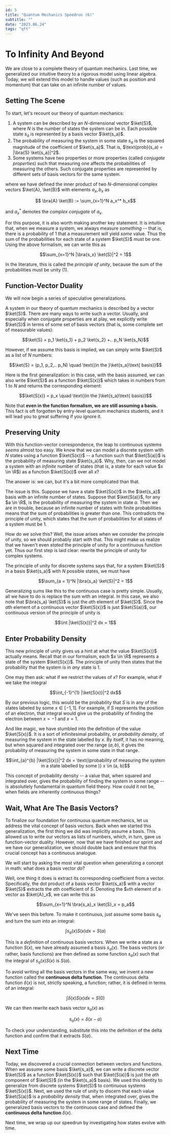 ```yaml
---
id: 5
title: "Quantum Mechanics Speedrun (6)"
subtitle: ""
date: "2023.06.24"
tags: "qft"
---
```


# To Infinity And Beyond

We are close to a complete theory of quantum mechanics. Last time, we generalized our intuitive theory to a rigorous model using linear algebra. Today, we will extend this model to handle values (such as position and momentum) that can take on an infinite number of values.

## Setting The Scene

To start, let's recount our theory of quantum mechanics:


1. A system can be described by an $`N`$-dimensional vector $`\ket{S}`$, where $`N`$ is the number of states the system can be in. Each possible state $`s_a`$ is represented by a basis vector $`\ket{s_a}`$.
2. The probability of measuring the system in some state $`s_a`$ is the squared magnitude of the coefficient of $`\ket{s_a}`$. That is, $`\text{prob}(s_a) = |\bra{S} \ket{s_a}|^2`$.
3. Some systems have two properties or more properties (called *conjugate properties*) such that measuring one affects the probabilities of measuring the others. Such conjugate properties are represented by different sets of basis vectors for the same system.

where we have defined the inner product of two $`N`$-dimensional complex vectors $`\ket{A}, \ket{B}`$ with elements $`a_x, b_x`$ as

```math
    \bra{A} \ket{B} := \sum_{x=1}^N a_x^* b_x
```

and $`a_x^*`$ demotes the *complex conjugate* of $`a_x`$.

For this purpose, it is also worth making another key statement. It is intuitive that, when we measure a system, we always measure *something* -- that is, there is a probability of $`1`$ that a measurement will yield *some* value. Thus the sum of the probabilities for each state of a system $`\ket{S}`$ must be one. Using the above formalism, we can write this as

```math
\sum_{x=1}^N |\bra{s_x} \ket{S}|^2 = 1
```

In the literature, this is called the *principle of unity*, because the sum of the probabilities must be unity (1).

## Function-Vector Duality

We will now begin a series of speculative generalizations.

A system in our theory of quantum mechanics is described by a vector $`\ket{S}`$. There are many ways to write such a vector. Usually, and especially when conjugate properties are at play, we explicitly write $`\ket{S}`$ in terms of some set of basis vectors (that is, some complete set of measurable values):

```math
\ket{S} = p_1 \ket{s_1} + p_2 \ket{s_2} +.. p_N \ket{s_N}
```

However, if we assume this basis is implied, we can simply write $`\ket{S}`$ as a list of $`N`$ numbers:

```math
\ket{S} = (p_1, p_2,.. p_N) \quad \text{(in the }\ket{s_a}\text{ basis)}
```

Here is the first generalization: in this case, with the basis assumed, we can also write $`\ket{S}`$ as a function $`\ket{S(x)}`$ which takes in numbers from $`1`$ to $`N`$ and returns the corresponding element:

```math
\ket{S(x)} = p_x \quad \text{(in the }\ket{s_a}\text{ basis)}
```

Note that **even in the function formalism, we are still assuming a basis.** This fact is oft forgotten by entry-level quantum mechanics students, and it will lead you to great suffering if you ignore it.

## Preserving Unity

With this function-vector correspondence, the leap to continuous systems *seems* almost too easy. We know that we can model a discrete system with $`N`$ states using a function $`\ket{S(x)}`$ -- a function such that $`\ket{S(a)}`$ is the probability of measuring state $`\ket{s_a}`$. Why, then, can we not model a system with an *infinite* number of states (that is, a state for each value $`x \in \R`$) as a function $`\ket{S(x)}`$ over all $`x`$?

The answer is: we can, but it's a bit more complicated than that. 

The issue is this. Suppose we have a state $`\ket{S(x)}`$ in the $`\ket{s_a}`$ basis with an infinite number of states. Suppose that $`\ket{S(a)}`$, for any $`a \in \R`$, is the probability of measuring the system in state $`a`$. Then we are in trouble, because an infinite number of states with finite probabilities means that the sum of probabilities is greater than one. This contradicts the principle of unity, which states that the sum of probabilities for all states of a system must be $`1`$.

How do we solve this? Well, the issue arises when we consider the princple of unity, so we should probably start with that. This might make us realize that we haven't even *stated* the principle of unity for a continuous function yet. Thus our first step is laid clear: rewrite the principle of unity for complex systems.

The principle of unity for discrete systems says that, for a system $`\ket{S}`$ in a basis $`\ket{s_a}`$ with $`N`$ possible states, we must have

```math
\sum_{a = 1}^N |\bra{s_a} \ket{S}|^2 = 1
```

Generalizing sums like this to the continuous case is pretty simple. Usually, all we have to do is replace the sum with an integral. In this case, we also note that $`\bra{s_a} \ket{S}`$ is just the $`a`$th element of $`\ket{S}`$. Since the $`a`$th element of a continuous vector $`\ket{S(x)}`$ is just $`\ket{S(a)}`$, our continuous version of the principle of unity is

```math
\int |\ket{S(x)}|^2 dx = 1
```

## Enter Probability Density

This new principle of unity gives us a hint at what the value $`\ket{S(x)}`$ actually means.  Recall that in our formalism, each $`x \in \R`$ represents a state of the system $`\ket{S(x)}`$. The principle of unity then states that the probability that the system is in *any* state is 1.

One may then ask: what if we restrict the values of $`x`$? For example, what if we take the integral

```math
\int_{-1}^{1} |\ket{S(x)}|^2 dx
```

By our previous logic, this would be the probability that $`S`$ is in any of the states labeled by some $`x \in [-1, 1]`$. For example, if $`S`$ represents the position of an electron, that integral would give us the probability of finding the electron between $`x = -1`$ and $`x = 1`$.

And like magic, we have stumbled into the definition of the value $`\ket{S(x)}`$. It is a sort of infinitesimal probability, or *probability density*, of measuring the system in the state labelled by $`x`$. By itself, it has no meaning, but when squared and integrated over the range $`(a, b)`$, it gives the probability of measuring the system in some state in that range.

```math
\int_{a}^{b} |\ket{S(x)}|^2 dx = \text{(probability of measuring the system in a state labelled by some )} x \in (a, b)
```

This concept of probability density -- a value that, when squared and integrated over, gives the probability of finding the system in some range -- is absolutlely fundamental in quantum field theory. How could it not be, when fields are inherently continuous things?

## Wait, What Are The Basis Vectors?

To finalize our foundation for continuous quantum mechanics, let us address the vital concept of basis vectors. Back when we started this generalization, the first thing we did was implicitly assume a basis. This allowed us to write our vectors as lists of numbers, which, in turn, gave us function-vector duality. However, now that we have finished our sprint and we have our generalization, we should double back and ensure that this crucial concept has a continuous analogue.

We will start by asking the most vital question when generalizing a concept in math: what does a basis vector *do*?

Well, one thing it does is extract its corresponding coefficient from a vector. Specifically, the dot product of a basis vector $`\ket{s_a}`$ with a vector $`\ket{S}`$ extracts the $`a`$th coefficient of $`S`$. Denoting the $`x`th element of a vector as $`\ket{A}_x`$, we can write this as

```math
\sum_{x=1}^N \bra{s_a}_x \ket{S}_x = p_a
```

We've seen this before. To make it continuous, just assume some basis $`s_a`$ and turn the sum into an integral:

```math
\int s_a(x) S(x) dx = S(a)
```

This is a *definition* of continuous basis vectors. When we write a state as a function $`S(x)`$, we have already assumed a basis $`s_a(x)`$. The basis vectors (or rather, basis functions) are then defined as some function $`s_a(x)`$ such that the integral of $`s_a(x) S(x)`$ is $`S(a)`$.

To avoid writing all the basis vectors in the same way, we invent a new function called the **continuous delta function**. The continuous delta function $`\delta(x)`$ is not, strictly speaking, a function; rather, it is defined in terms of an integral:

```math
\int \delta(x) S(x) dx = S(0)
```

We can then rewrite each basis vector $`s_a(x)`$ as

```math
s_a(x) = \delta(x - a)
```

To check your understanding, substitute this into the definition of the delta function and confirm that it extracts $`S(a)`$.

## Next Time

Today, we discovered a crucial connection between vectors and functions. When we assume some basis $`\ket{s_a}`$, we can write a discrete vector $`\ket{S}`$ as a function $`\ket{S(x)}`$ such that $`\ket{S(a)}`$ is just the $`a`$th component of $`\ket{S}`$ (in the $`\ket{s_a}`$ basis). We used this identity to generalize from discrete systems $`\ket{S}`$ to continuous systems $`\ket{S(x)}`$. Next, we used the rule of unity to discern that each value $`\ket{S(a)}`$ is a *probability density* that, when integrated over, gives the probability of measuring the system in some range of states. Finally, we generalized basis vectors to the continuous case and defined the **continuous delta function** $`\delta(x)`$.

Next time, we wrap up our speedrun by investigating how states evolve with time.
